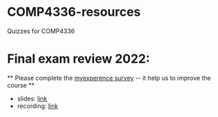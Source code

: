 # COMP4336-resources
Quizzes for COMP4336

# Final exam review 2022:
 ** Please complete the [myexperence survey](https://myexperience.unsw.edu.au/unswBPI/GenerateTaskLink.aspx?projectid=48da1b8e-a348-4839-b2cd-eb83c19b907e&taskid=98799FO&tasktype=FO&groupid=6cef1e23-0e45-41ea-866e-125309b4f6dd&subjectid=AgAAAGrM0YCR4JnJq7KGGwl+mBHClDqtzuY8W9A+jFKclX7qClUUTj2uDDZqBH35eYJiqMIuaWx/oZyxSCLQSFEFChXlHNNR7jH9P7SSyagLbOdr&conditionid=&blueuserid=AgAAAHH6bY7XJYQIpTr2Rm2tiK3lzeNQPLR74eTV2LwCeCQ2tKZ1gp5plTnd4YSdGSyQpn1uL5naDRa9ITlA2AlIZe8=&authenticationtype=2&versionlanguage=en-US) -- it help us to improve the course **
 - slides: [link](https://github.com/lrlrlrlr/COMP4336-resources/blob/main/COMP4336%20Review.pdf)
 - recording: [link](https://youtu.be/6MO6tUSuKi4)


